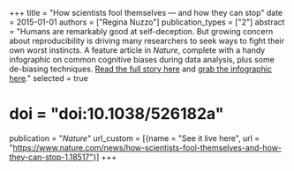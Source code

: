 +++
title = "How scientists fool themselves — and how they can stop"
date = 2015-01-01
authors = ["Regina Nuzzo"]
publication_types = ["2"]
abstract = "Humans are remarkably good at self-deception. But growing concern about reproducibility is driving many researchers to seek ways to fight their own worst instincts. A feature article in *Nature*, complete with a handy infographic on common cognitive biases during data analysis, plus some de-biasing techniques. [Read the full story here](https://www.nature.com/news/how-scientists-fool-themselves-and-how-they-can-stop-1.18517) and [grab the infographic here](http://www.nature.com/polopoly_fs/7.30171.1444233846!/image/Reproducibility_graphic2.jpeg_gen/derivatives/landscape_630/Reproducibility_graphic2.jpeg)."
selected = true
# doi = "doi:10.1038/526182a"
publication = "*Nature*"
url_custom = [{name = "See it live here", url = "https://www.nature.com/news/how-scientists-fool-themselves-and-how-they-can-stop-1.18517"}]
+++
